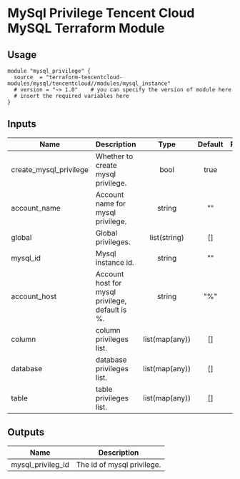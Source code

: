 
# MySql Privilege Tencent Cloud MySQL Terraform Module

## Usage

```hcl
module "mysql_privilege" {
  source  = "terraform-tencentcloud-modules/mysql/tencentcloud//modules/mysql_instance"
  # version = "~> 1.0"    # you can specify the version of module here
  # insert the required variables here
}
```

## Inputs

| Name | Description | Type | Default | Required |
|------|-------------|:----:|:-----:|:-----:|
| create_mysql_privilege | Whether to create mysql privilege. | bool | true | no 
| account_name | Account name for mysql privilege. | string | "" | yes
| global | Global privileges. | list(string) | [] | yes
| mysql_id | Mysql instance id. | string | "" | yes
| account_host | Account host for mysql privilege, default is %. | string | "%" | no
| column | column privileges list. | list(map(any)) | [] | no
| database | database privileges list. | list(map(any)) | [] | no
| table | table privileges list. | list(map(any)) | [] | no


## Outputs

| Name | Description |
|------|-------------|
| mysql_privileg_id | The id of mysql privilege. |


<!-- BEGINNING OF PRE-COMMIT-TERRAFORM DOCS HOOK -->
<!-- END OF PRE-COMMIT-TERRAFORM DOCS HOOK -->
